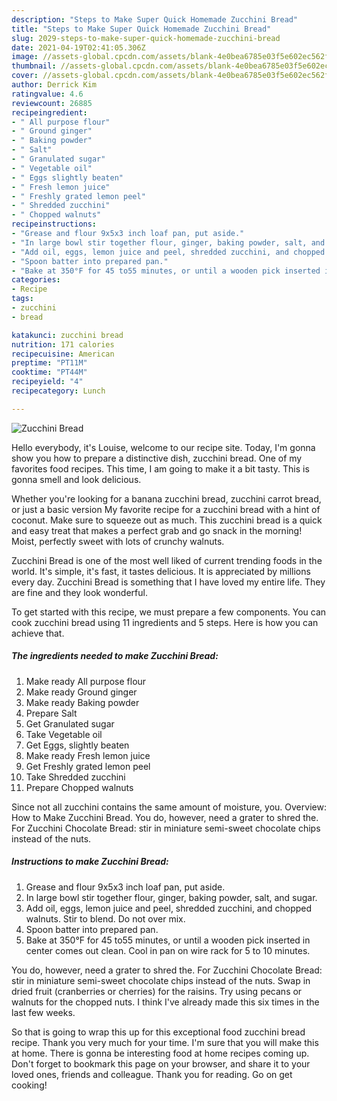 ```yaml
---
description: "Steps to Make Super Quick Homemade Zucchini Bread"
title: "Steps to Make Super Quick Homemade Zucchini Bread"
slug: 2029-steps-to-make-super-quick-homemade-zucchini-bread
date: 2021-04-19T02:41:05.306Z
image: //assets-global.cpcdn.com/assets/blank-4e0bea6785e03f5e602ec562f230caae08da540cada707380b4fe1bbebba43da.png
thumbnail: //assets-global.cpcdn.com/assets/blank-4e0bea6785e03f5e602ec562f230caae08da540cada707380b4fe1bbebba43da.png
cover: //assets-global.cpcdn.com/assets/blank-4e0bea6785e03f5e602ec562f230caae08da540cada707380b4fe1bbebba43da.png
author: Derrick Kim
ratingvalue: 4.6
reviewcount: 26885
recipeingredient:
- " All purpose flour"
- " Ground ginger"
- " Baking powder"
- " Salt"
- " Granulated sugar"
- " Vegetable oil"
- " Eggs slightly beaten"
- " Fresh lemon juice"
- " Freshly grated lemon peel"
- " Shredded zucchini"
- " Chopped walnuts"
recipeinstructions:
- "Grease and flour 9x5x3 inch loaf pan, put aside."
- "In large bowl stir together flour, ginger, baking powder, salt, and sugar."
- "Add oil, eggs, lemon juice and peel, shredded zucchini, and chopped walnuts. Stir to blend. Do not over mix."
- "Spoon batter into prepared pan."
- "Bake at 350°F for 45 to55 minutes, or until a wooden pick inserted in center comes out clean. Cool in pan on wire rack for 5 to 10 minutes."
categories:
- Recipe
tags:
- zucchini
- bread

katakunci: zucchini bread 
nutrition: 171 calories
recipecuisine: American
preptime: "PT11M"
cooktime: "PT44M"
recipeyield: "4"
recipecategory: Lunch

---
```



![Zucchini Bread](//assets-global.cpcdn.com/assets/blank-4e0bea6785e03f5e602ec562f230caae08da540cada707380b4fe1bbebba43da.png)

Hello everybody, it's Louise, welcome to our recipe site. Today, I'm gonna show you how to prepare a distinctive dish, zucchini bread. One of my favorites food recipes. This time, I am going to make it a bit tasty. This is gonna smell and look delicious.

Whether you&#39;re looking for a banana zucchini bread, zucchini carrot bread, or just a basic version My favorite recipe for a zucchini bread with a hint of coconut. Make sure to squeeze out as much. This zucchini bread is a quick and easy treat that makes a perfect grab and go snack in the morning! Moist, perfectly sweet with lots of crunchy walnuts.

Zucchini Bread is one of the most well liked of current trending foods in the world. It's simple, it's fast, it tastes delicious. It is appreciated by millions every day. Zucchini Bread is something that I have loved my entire life. They are fine and they look wonderful.


To get started with this recipe, we must prepare a few components. You can cook zucchini bread using 11 ingredients and 5 steps. Here is how you can achieve that.

<!--inarticleads1-->

##### The ingredients needed to make Zucchini Bread:

1. Make ready  All purpose flour
1. Make ready  Ground ginger
1. Make ready  Baking powder
1. Prepare  Salt
1. Get  Granulated sugar
1. Take  Vegetable oil
1. Get  Eggs, slightly beaten
1. Make ready  Fresh lemon juice
1. Get  Freshly grated lemon peel
1. Take  Shredded zucchini
1. Prepare  Chopped walnuts


Since not all zucchini contains the same amount of moisture, you. Overview: How to Make Zucchini Bread. You do, however, need a grater to shred the. For Zucchini Chocolate Bread: stir in miniature semi-sweet chocolate chips instead of the nuts. 

<!--inarticleads2-->

##### Instructions to make Zucchini Bread:

1. Grease and flour 9x5x3 inch loaf pan, put aside.
1. In large bowl stir together flour, ginger, baking powder, salt, and sugar.
1. Add oil, eggs, lemon juice and peel, shredded zucchini, and chopped walnuts. Stir to blend. Do not over mix.
1. Spoon batter into prepared pan.
1. Bake at 350°F for 45 to55 minutes, or until a wooden pick inserted in center comes out clean. Cool in pan on wire rack for 5 to 10 minutes.


You do, however, need a grater to shred the. For Zucchini Chocolate Bread: stir in miniature semi-sweet chocolate chips instead of the nuts. Swap in dried fruit (cranberries or cherries) for the raisins. Try using pecans or walnuts for the chopped nuts. I think I&#39;ve already made this six times in the last few weeks. 

So that is going to wrap this up for this exceptional food zucchini bread recipe. Thank you very much for your time. I'm sure that you will make this at home. There is gonna be interesting food at home recipes coming up. Don't forget to bookmark this page on your browser, and share it to your loved ones, friends and colleague. Thank you for reading. Go on get cooking!
